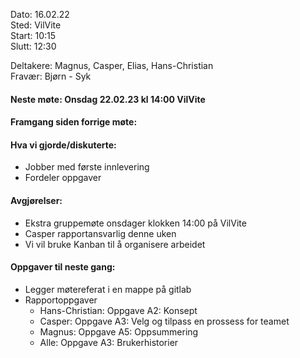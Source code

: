 Dato: 16.02.22  
Sted: VilVite  	
Start: 10:15  	
Slutt: 12:30  

Deltakere: Magnus, Casper, Elias, Hans-Christian  
Fravær: Bjørn - Syk

#### Neste møte: Onsdag 22.02.23 kl 14:00 VilVite

#### Framgang siden forrige møte:


#### Hva vi gjorde/diskuterte:
- Jobber med første innlevering
- Fordeler oppgaver

#### Avgjørelser:
- Ekstra gruppemøte onsdager klokken 14:00 på VilVite
- Casper rapportansvarlig denne uken
- Vi vil bruke Kanban til å organisere arbeidet


#### Oppgaver til neste gang:
- Legger møtereferat i en mappe på gitlab
- Rapportoppgaver
    * Hans-Christian: Oppgave A2: Konsept
    * Casper: Oppgave A3: Velg og tilpass en prossess for teamet
    * Magnus: Oppgave A5: Oppsummering
    * Alle: Oppgave A3: Brukerhistorier
